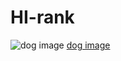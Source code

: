 # HI-rank 
![dog image](https://image.dongascience.com/Photo/2018/01/15159739972169[1].jpg)
[dog image](https://image.dongascience.com/Photo/2018/01/15159739972169[1].jpg)